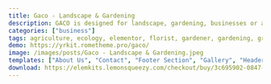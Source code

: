 ```yaml
---
title: Gaco - Landscape & Gardening
description: GACO is designed for landscape, gardening, businesses or any type of person or business who wants to showcase their work, services and professional way.
categories: ["business"]
tags: agriculture, ecology, elementor, florist, gardener, gardening, groundskeeper, industry, irrigation, landscape, landscaper, landscaping, lawn services, maintenance services, template kit
demo: https://yrkit.rometheme.pro/gaco/
image: /images/posts/Gaco - Landscape & Gardening.jpeg
templates: ["About Us", "Contact", "Footer Section", "Gallery", "Header Section", "Homepage 01", "Homepage 02", "Homepage 03", "Our Services", "Our Team", "Pricing Plan", "Single Services", "Testimonials"]
download: https://elemkits.lemonsqueezy.com/checkout/buy/3c695902-0847-404d-9859-1005a7aa2bfb
---
```

